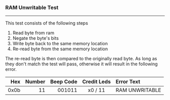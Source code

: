 ### RAM Unwritable Test
---

This test consists of the following steps

1. Read byte from ram
2. Negate the byte's bits
3. Write byte back to the same memory location
4. Re-read byte from the same memory location

The re-read byte is then compared to the originally read byte.  As long as they
don't match the test will pass, otherwise it will result in the following error.

|  Hex  | Number | Beep Code |  Credit Leds  | Error Text |
| ----: | -----: | --------: | :-----------: | :--------- |
|  0x0b |     11 |    001011 |       x0 / 11 | RAM UNWRITABLE |
